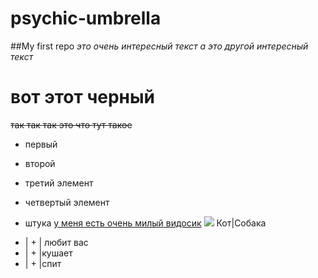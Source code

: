 # psychic-umbrella
##My first repo
*это очень интересный текст* 
_а это другой интересный текст_
# вот этот черный
~~так так так это что тут такое~~
+ первый
- второй
+ третий элемент
 - четвертый элемент
 * штука
[у меня есть очень милый видосик](https://www.youtube.com/watch?v=es3NOorUHK0)
![](https://i.redd.it/nephjhlgkmn31.jpg)
Кот|Собака
+ | + | любит вас
+ | + |кушает
+ | + |спит
